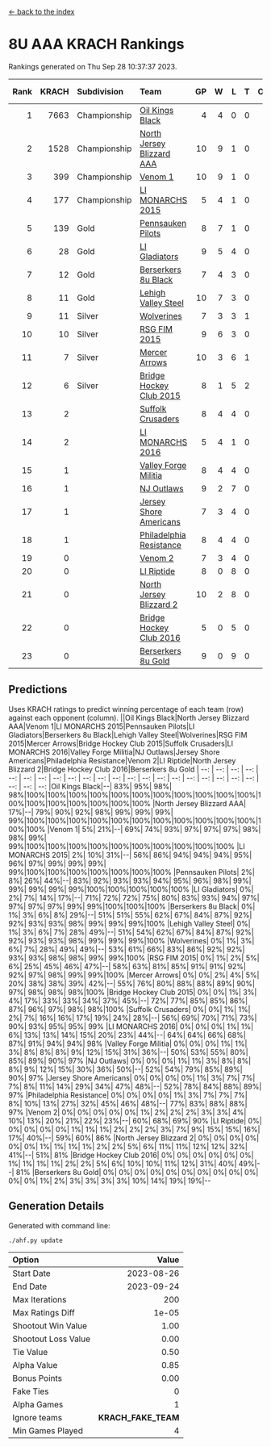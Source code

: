 [<- back to the index](readme.md)
# 8U AAA KRACH Rankings
Rankings generated on Thu Sep 28 10:37:37 2023.

Rank|KRACH|Subdivision|Team|GP|W|L|T|OTW|OTL|SoS|Exp Wins|Win Diff
---:|---:|:---|:---|---:|---:|---:|---:|---:|---:|---:|---:|---:
1|7663|Championship|[Oil Kings Black](https://gamesheetstats.com/seasons/3659/teams/140206/schedule)|4|4|0|0|0|0|311|4.8|-0.0
2|1528|Championship|[North Jersey Blizzard AAA](https://gamesheetstats.com/seasons/3659/teams/140205/schedule)|10|9|1|0|0|0|753|9.8|-0.0
3|399|Championship|[Venom 1](https://gamesheetstats.com/seasons/3659/teams/140213/schedule)|10|9|1|0|1|0|156|9.8|-0.0
4|177|Championship|[LI MONARCHS 2015](https://gamesheetstats.com/seasons/3659/teams/140198/schedule)|5|4|1|0|0|0|263|4.8|-0.0
5|139|Gold|[Pennsauken Pilots](https://gamesheetstats.com/seasons/3659/teams/140208/schedule)|8|7|1|0|0|0|51|7.8|-0.0
6|28|Gold|[LI Gladiators](https://gamesheetstats.com/seasons/3659/teams/140201/schedule)|9|5|4|0|0|0|952|5.9|0.0
7|12|Gold|[Berserkers 8u Black](https://gamesheetstats.com/seasons/3659/teams/140192/schedule)|7|4|3|0|0|0|75|4.9|0.0
8|11|Gold|[Lehigh Valley Steel](https://gamesheetstats.com/seasons/3659/teams/140197/schedule)|10|7|3|0|1|0|40|7.9|0.0
9|11|Silver|[Wolverines](https://gamesheetstats.com/seasons/3659/teams/140215/schedule)|7|3|3|1|0|0|39|4.4|0.0
10|10|Silver|[RSG FIM 2015](https://gamesheetstats.com/seasons/3659/teams/140210/schedule)|9|6|3|0|0|1|22|6.9|0.0
11|7|Silver|[Mercer Arrows](https://gamesheetstats.com/seasons/3659/teams/140202/schedule)|10|3|6|1|0|0|229|4.4|0.0
12|6|Silver|[Bridge Hockey Club 2015](https://gamesheetstats.com/seasons/3659/teams/140194/schedule)|8|1|5|2|0|1|405|2.9|0.0
13|2||[Suffolk Crusaders](https://gamesheetstats.com/seasons/3659/teams/140211/schedule)|8|4|4|0|0|0|7|4.9|0.0
14|2||[LI MONARCHS 2016](https://gamesheetstats.com/seasons/3659/teams/140199/schedule)|5|4|1|0|0|0|2|4.9|0.0
15|1||[Valley Forge Militia](https://gamesheetstats.com/seasons/3659/teams/140212/schedule)|8|4|4|0|0|0|47|4.9|0.0
16|1||[NJ Outlaws](https://gamesheetstats.com/seasons/3659/teams/140203/schedule)|9|2|7|0|0|0|954|2.9|0.0
17|1||[Jersey Shore Americans](https://gamesheetstats.com/seasons/3659/teams/140196/schedule)|7|3|4|0|0|0|7|3.9|0.0
18|1||[Philadelphia Resistance](https://gamesheetstats.com/seasons/3659/teams/140209/schedule)|8|4|4|0|0|0|47|4.9|0.0
19|0||[Venom 2](https://gamesheetstats.com/seasons/3659/teams/140214/schedule)|7|3|4|0|0|0|1|3.9|0.0
20|0||[LI Riptide](https://gamesheetstats.com/seasons/3659/teams/140200/schedule)|8|0|8|0|0|0|1254|0.9|0.0
21|0||[North Jersey Blizzard 2](https://gamesheetstats.com/seasons/3659/teams/140204/schedule)|10|2|8|0|0|0|3|2.9|0.0
22|0||[Bridge Hockey Club 2016](https://gamesheetstats.com/seasons/3659/teams/140195/schedule)|5|0|5|0|0|0|3|0.9|0.0
23|0||[Berserkers 8u Gold](https://gamesheetstats.com/seasons/3659/teams/140193/schedule)|9|0|9|0|0|0|1|0.9|0.0

## Predictions
Uses KRACH ratings to predict winning percentage of each team (row) against each opponent (column).
||Oil Kings Black|North Jersey Blizzard AAA|Venom 1|LI MONARCHS 2015|Pennsauken Pilots|LI Gladiators|Berserkers 8u Black|Lehigh Valley Steel|Wolverines|RSG FIM 2015|Mercer Arrows|Bridge Hockey Club 2015|Suffolk Crusaders|LI MONARCHS 2016|Valley Forge Militia|NJ Outlaws|Jersey Shore Americans|Philadelphia Resistance|Venom 2|LI Riptide|North Jersey Blizzard 2|Bridge Hockey Club 2016|Berserkers 8u Gold
| --: | --: | --: | --: | --: | --: | --: | --: | --: | --: | --: | --: | --: | --: | --: | --: | --: | --: | --: | --: | --: | --: | --: | --: 
|Oil Kings Black|--| 83%| 95%| 98%| 98%|100%|100%|100%|100%|100%|100%|100%|100%|100%|100%|100%|100%|100%|100%|100%|100%|100%|100%
|North Jersey Blizzard AAA| 17%|--| 79%| 90%| 92%| 98%| 99%| 99%| 99%| 99%|100%|100%|100%|100%|100%|100%|100%|100%|100%|100%|100%|100%|100%
|Venom 1|  5%| 21%|--| 69%| 74%| 93%| 97%| 97%| 97%| 98%| 98%| 99%| 99%|100%|100%|100%|100%|100%|100%|100%|100%|100%|100%
|LI MONARCHS 2015|  2%| 10%| 31%|--| 56%| 86%| 94%| 94%| 94%| 95%| 96%| 97%| 99%| 99%| 99%| 99%|100%|100%|100%|100%|100%|100%|100%
|Pennsauken Pilots|  2%|  8%| 26%| 44%|--| 83%| 92%| 93%| 93%| 94%| 95%| 96%| 98%| 99%| 99%| 99%| 99%| 99%|100%|100%|100%|100%|100%
|LI Gladiators|  0%|  2%|  7%| 14%| 17%|--| 71%| 72%| 72%| 75%| 80%| 83%| 93%| 94%| 97%| 97%| 97%| 97%| 99%| 99%|100%|100%|100%
|Berserkers 8u Black|  0%|  1%|  3%|  6%|  8%| 29%|--| 51%| 51%| 55%| 62%| 67%| 84%| 87%| 92%| 92%| 93%| 93%| 98%| 99%| 99%| 99%|100%
|Lehigh Valley Steel|  0%|  1%|  3%|  6%|  7%| 28%| 49%|--| 51%| 54%| 62%| 67%| 84%| 87%| 92%| 92%| 93%| 93%| 98%| 99%| 99%| 99%|100%
|Wolverines|  0%|  1%|  3%|  6%|  7%| 28%| 49%| 49%|--| 53%| 61%| 66%| 83%| 86%| 92%| 92%| 93%| 93%| 98%| 98%| 99%| 99%|100%
|RSG FIM 2015|  0%|  1%|  2%|  5%|  6%| 25%| 45%| 46%| 47%|--| 58%| 63%| 81%| 85%| 91%| 91%| 92%| 92%| 97%| 98%| 99%| 99%|100%
|Mercer Arrows|  0%|  0%|  2%|  4%|  5%| 20%| 38%| 38%| 39%| 42%|--| 55%| 76%| 80%| 88%| 88%| 89%| 90%| 97%| 98%| 98%| 98%|100%
|Bridge Hockey Club 2015|  0%|  0%|  1%|  3%|  4%| 17%| 33%| 33%| 34%| 37%| 45%|--| 72%| 77%| 85%| 85%| 86%| 87%| 96%| 97%| 98%| 98%|100%
|Suffolk Crusaders|  0%|  0%|  1%|  1%|  2%|  7%| 16%| 16%| 17%| 19%| 24%| 28%|--| 56%| 69%| 70%| 71%| 73%| 90%| 93%| 95%| 95%| 99%
|LI MONARCHS 2016|  0%|  0%|  0%|  1%|  1%|  6%| 13%| 13%| 14%| 15%| 20%| 23%| 44%|--| 64%| 64%| 66%| 68%| 87%| 91%| 94%| 94%| 98%
|Valley Forge Militia|  0%|  0%|  0%|  1%|  1%|  3%|  8%|  8%|  8%|  9%| 12%| 15%| 31%| 36%|--| 50%| 53%| 55%| 80%| 85%| 89%| 90%| 97%
|NJ Outlaws|  0%|  0%|  0%|  1%|  1%|  3%|  8%|  8%|  8%|  9%| 12%| 15%| 30%| 36%| 50%|--| 52%| 54%| 79%| 85%| 89%| 90%| 97%
|Jersey Shore Americans|  0%|  0%|  0%|  0%|  1%|  3%|  7%|  7%|  7%|  8%| 11%| 14%| 29%| 34%| 47%| 48%|--| 52%| 78%| 84%| 88%| 89%| 97%
|Philadelphia Resistance|  0%|  0%|  0%|  0%|  1%|  3%|  7%|  7%|  7%|  8%| 10%| 13%| 27%| 32%| 45%| 46%| 48%|--| 77%| 83%| 88%| 88%| 97%
|Venom 2|  0%|  0%|  0%|  0%|  0%|  1%|  2%|  2%|  2%|  3%|  3%|  4%| 10%| 13%| 20%| 21%| 22%| 23%|--| 60%| 68%| 69%| 90%
|LI Riptide|  0%|  0%|  0%|  0%|  0%|  1%|  1%|  1%|  2%|  2%|  2%|  3%|  7%|  9%| 15%| 15%| 16%| 17%| 40%|--| 59%| 60%| 86%
|North Jersey Blizzard 2|  0%|  0%|  0%|  0%|  0%|  0%|  1%|  1%|  1%|  1%|  2%|  2%|  5%|  6%| 11%| 11%| 12%| 12%| 32%| 41%|--| 51%| 81%
|Bridge Hockey Club 2016|  0%|  0%|  0%|  0%|  0%|  0%|  1%|  1%|  1%|  1%|  2%|  2%|  5%|  6%| 10%| 10%| 11%| 12%| 31%| 40%| 49%|--| 81%
|Berserkers 8u Gold|  0%|  0%|  0%|  0%|  0%|  0%|  0%|  0%|  0%|  0%|  0%|  0%|  1%|  2%|  3%|  3%|  3%|  3%| 10%| 14%| 19%| 19%|--

## Generation Details

Generated with command line:
```
./ahf.py update
```

| Option | Value |
| :----- | ----: |
| Start Date | 2023-08-26 |
| End Date | 2023-09-24 |
| Max Iterations | 200 |
| Max Ratings Diff | 1e-05 |
| Shootout Win Value | 1.00 |
| Shootout Loss Value | 0.00 |
| Tie Value | 0.50 |
| Alpha Value | 0.85 |
| Bonus Points | 0.00 |
| Fake Ties | 0 |
| Alpha Games | 1 |
| Ignore teams | __KRACH_FAKE_TEAM__ |
| Min Games Played | 4 |

